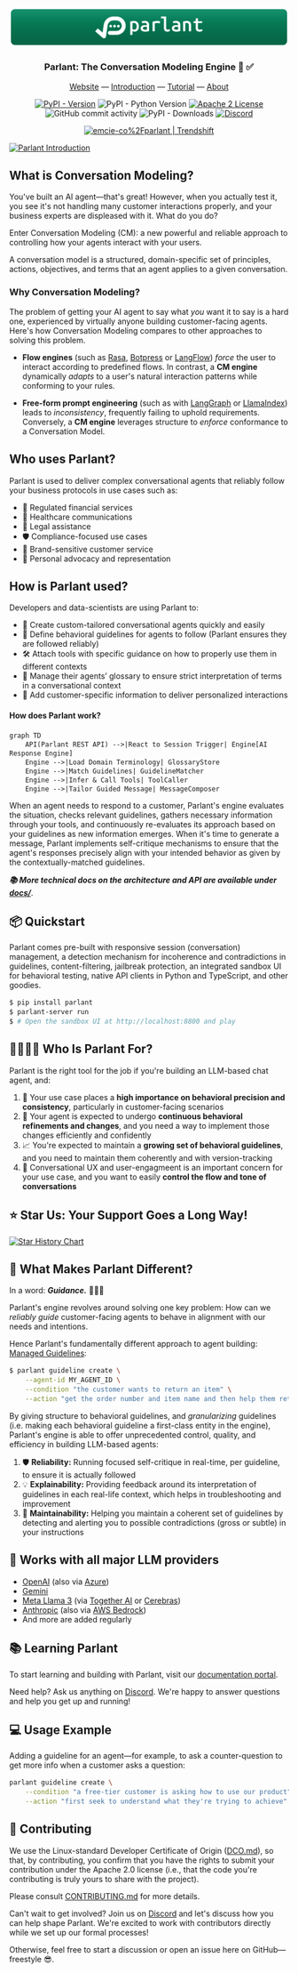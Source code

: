 
<div align="center">
<img alt="Parlant Banner" src="https://github.com/emcie-co/parlant/blob/develop/banner.png?raw=true" />
  <h3>Parlant: The Conversation Modeling Engine 💬 ✅</h3>
  <p>
    <a href="https://www.parlant.io/" target="_blank">Website</a> —
    <a href="https://www.parlant.io/docs/quickstart/introduction" target="_blank">Introduction</a> —
    <a href="https://www.parlant.io/docs/tutorial/getting-started" target="_blank">Tutorial</a> —
    <a href="https://www.parlant.io/docs/about" target="_blank">About</a>
  </p>
  <p>
    <a href="https://pypi.org/project/parlant/" alt="Parlant on PyPi"><img alt="PyPI - Version" src="https://img.shields.io/pypi/v/parlant"></a>
    <img alt="PyPI - Python Version" src="https://img.shields.io/pypi/pyversions/parlant">
    <a href="https://opensource.org/licenses/Apache-2.0"><img alt="Apache 2 License" src="https://img.shields.io/badge/license-Apache%202.0-blue.svg" /></a>
    <img alt="GitHub commit activity" src="https://img.shields.io/github/commit-activity/w/emcie-co/parlant?label=commits">
    <img alt="PyPI - Downloads" src="https://img.shields.io/pypi/dm/parlant">
    <a href="https://discord.gg/duxWqxKk6J"><img alt="Discord" src="https://img.shields.io/discord/1312378700993663007?style=flat&logo=discord&logoColor=white&label=discord">
</a>
  </p>

<a href="https://trendshift.io/repositories/12768" target="_blank"><img src="https://trendshift.io/api/badge/repositories/12768" alt="emcie-co%2Fparlant | Trendshift" style="width: 250px; height: 55px;" width="250" height="55"/></a>

</div>

[![Parlant Introduction](https://github.com/emcie-co/parlant/blob/develop/yt-preview.png?raw=true)](https://www.youtube.com/watch?v=_39ERIb0100)

## What is Conversation Modeling?
You've built an AI agent—that's great! However, when you actually test it, you see it's not handling many customer interactions properly, and your business experts are displeased with it. What do you do?

Enter Conversation Modeling (CM): a new powerful and reliable approach to controlling how your agents interact with your users.

A conversation model is a structured, domain-specific set of principles, actions, objectives, and terms that an agent applies to a given conversation.

### Why Conversation Modeling?

The problem of getting your AI agent to say what _you_ want it to say is a hard one, experienced by virtually anyone building customer-facing agents. Here's how Conversation Modeling compares to other approaches to solving this problem.

- **Flow engines** (such as [Rasa](https://github.com/RasaHQ/rasa), [Botpress](https://github.com/botpress/botpress) or [LangFlow](https://github.com/langflow-ai/langflow)) _force_ the user to interact according to predefined flows. In contrast, a **CM engine** dynamically _adapts_ to a user's natural interaction patterns while conforming to your rules.

- **Free-form prompt engineering** (such as with [LangGraph](https://www.langchain.com/langgraph) or [LlamaIndex](https://docs.llamaindex.ai/)) leads to _inconsistency_, frequently failing to uphold requirements. Conversely, a **CM engine** leverages structure to _enforce_ conformance to a Conversation Model.

## Who uses Parlant?
Parlant is used to deliver complex conversational agents that reliably follow your business protocols in use cases such as:
- 🏦 Regulated financial services
- 🏥 Healthcare communications
- 📜 Legal assistance
- 🛡️ Compliance-focused use cases
- 🎯 Brand-sensitive customer service
- 🤝 Personal advocacy and representation

## How is Parlant used?
Developers and data-scientists are using Parlant to:

- 🤖 Create custom-tailored conversational agents quickly and easily
- 👣 Define behavioral guidelines for agents to follow (Parlant ensures they are followed reliably)
- 🛠️ Attach tools with specific guidance on how to properly use them in different contexts
- 📖 Manage their agents’ glossary to ensure strict interpretation of terms in a conversational context
- 👤 Add customer-specific information to deliver personalized interactions

#### How does Parlant work?
```mermaid
graph TD
    API(Parlant REST API) -->|React to Session Trigger| Engine[AI Response Engine]
    Engine -->|Load Domain Terminology| GlossaryStore
    Engine -->|Match Guidelines| GuidelineMatcher
    Engine -->|Infer & Call Tools| ToolCaller
    Engine -->|Tailor Guided Message| MessageComposer
```

When an agent needs to respond to a customer, Parlant's engine evaluates the situation, checks relevant guidelines, gathers necessary information through your tools, and continuously re-evaluates its approach based on your guidelines as new information emerges. When it's time to generate a message, Parlant implements self-critique mechanisms to ensure that the agent's responses precisely align with your intended behavior as given by the contextually-matched guidelines.

***📚 More technical docs on the architecture and API are available under [docs/](./docs)***.

## 📦 Quickstart
Parlant comes pre-built with responsive session (conversation) management, a detection mechanism for incoherence and contradictions in guidelines, content-filtering, jailbreak protection, an integrated sandbox UI for behavioral testing, native API clients in Python and TypeScript, and other goodies.

```bash
$ pip install parlant
$ parlant-server run
$ # Open the sandbox UI at http://localhost:8800 and play
```

## 🙋‍♂️🙋‍♀️ Who Is Parlant For?
Parlant is the right tool for the job if you're building an LLM-based chat agent, and:

1. 🎯 Your use case places a **high importance on behavioral precision and consistency**, particularly in customer-facing scenarios
1. 🔄 Your agent is expected to undergo **continuous behavioral refinements and changes**, and you need a way to implement those changes efficiently and confidently
1. 📈 You're expected to maintain a **growing set of behavioral guidelines**, and you need to maintain them coherently and with version-tracking
1. 💬 Conversational UX and user-engagmeent is an important concern for your use case, and you want to easily **control the flow and tone of conversations**

## ⭐ Star Us: Your Support Goes a Long Way!
[![Star History Chart](https://api.star-history.com/svg?repos=emcie-co/parlant&type=Date)](https://star-history.com/#emcie-co/parlant&Date)

## 🤔 What Makes Parlant Different?

In a word: **_Guidance._** 🧭🚦🤝

Parlant's engine revolves around solving one key problem: How can we _reliably guide_ customer-facing agents to behave in alignment with our needs and intentions.

Hence Parlant's fundamentally different approach to agent building: [Managed Guidelines](https://www.parlant.io/docs/concepts/customization/guidelines):

```bash
$ parlant guideline create \
    --agent-id MY_AGENT_ID \
    --condition "the customer wants to return an item" \
    --action "get the order number and item name and then help them return it"
```

By giving structure to behavioral guidelines, and _granularizing_ guidelines (i.e. making each behavioral guideline a first-class entity in the engine), Parlant's engine is able to offer unprecedented control, quality, and efficiency in building LLM-based agents:

1. 🛡️ **Reliability:** Running focused self-critique in real-time, per guideline, to ensure it is actually followed
1. 💡 **Explainability:** Providing feedback around its interpretation of guidelines in each real-life context, which helps in troubleshooting and improvement
1. 🔧 **Maintainability:** Helping you maintain a coherent set of guidelines by detecting and alerting you to possible contradictions (gross or subtle) in your instructions

## 🤖 Works with all major LLM providers
- [OpenAI](https://platform.openai.com/docs/overview) (also via [Azure](https://learn.microsoft.com/en-us/azure/ai-services/openai/))
- [Gemini](https://ai.google.dev/)
- [Meta Llama 3](https://www.llama.com/) (via [Together AI](https://www.together.ai/) or [Cerebras](https://cerebras.ai/))
- [Anthropic](https://www.anthropic.com/api) (also via [AWS Bedrock](https://aws.amazon.com/bedrock/))
- And more are added regularly

## 📚 Learning Parlant

To start learning and building with Parlant, visit our [documentation portal](https://parlant.io/docs/quickstart/introduction).

Need help? Ask us anything on [Discord](https://discord.gg/duxWqxKk6J). We're happy to answer questions and help you get up and running!

## 💻 Usage Example
Adding a guideline for an agent—for example, to ask a counter-question to get more info when a customer asks a question:
```bash
parlant guideline create \
    --condition "a free-tier customer is asking how to use our product" \
    --action "first seek to understand what they're trying to achieve"
```

## 👋 Contributing
We use the Linux-standard Developer Certificate of Origin ([DCO.md](DCO.md)), so that, by contributing, you confirm that you have the rights to submit your contribution under the Apache 2.0 license (i.e., that the code you're contributing is truly yours to share with the project).

Please consult [CONTRIBUTING.md](CONTRIBUTING.md) for more details.

Can't wait to get involved? Join us on [Discord](https://discord.gg/duxWqxKk6J) and let's discuss how you can help shape Parlant. We're excited to work with contributors directly while we set up our formal processes!

Otherwise, feel free to start a discussion or open an issue here on GitHub—freestyle 😎.
